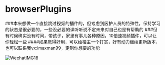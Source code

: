 # browserPlugins

###本来想做一个直接跳过视频的插件的，但考虑到医护人员的特殊性，保持学习的状态是很必要的，一些没必要的课听听说不定未来对自己也是有帮助的
###但有时候确实没有时间，带孩子，家里有事儿各种原因，10倍速视频插件，可以让你轻松一些
####如果觉得好用，可以给楼主一个打赏，好有动力继续更新版本，也可以联系我vx:imaxman99，定制你想要的功能

![WechatIMG18](https://github.com/Wang11hz0/videoRate/assets/16116837/ad89dfe8-9a7f-41b9-8732-ed80e39c4c60)
